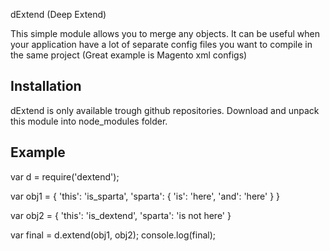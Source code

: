 dExtend (Deep Extend)

This simple module allows you to merge any objects. It can be useful when your application have a lot of separate
config files you want to compile in the same project (Great example is Magento xml configs)

Installation
------------

dExtend is only available trough github repositories. Download and unpack this module into node_modules folder.


Example
-------

var d = require('dextend');

var obj1 = {
    'this': 'is_sparta',
    'sparta': {
        'is': 'here',
        'and': 'here'
    }
}

var obj2 = {
    'this': 'is_dextend',
    'sparta': 'is not here'
}

var final = d.extend(obj1, obj2);
console.log(final);